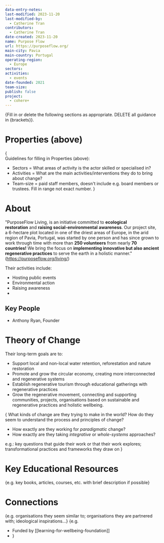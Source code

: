 ```yaml
---
data-entry-notes: 
last-modified: 2023-11-20
last-modified-by:
  - Catherine Tran
contributors:
  - Catherine Tran
date-created: 2023-11-20
name: Purpose Flow
url: https://purposeflow.org/
main-city: Pavia
main-country: Portugal
operating-region:
  - Europe
sectors: 
activities:
  - events
date-founded: 2021
team-size: 
publish: false
project:
  - cohere+
---
```

{Fill in or delete the following sections as appropriate. DELETE all guidance in {brackets}}.

# Properties (above)
{  
Guidelines for filling in Properties (above):
- Sectors = What areas of activity is the actor skilled or specialised in?
- Activities = What are the main activities/interventions they do to bring about change?
- Team-size = paid staff members, doesn't include e.g. board members or trustees. Fill in range not exact number.
}

# About

"PurposeFlow Living, is an initiative committed to **ecological restoration** and **raising social-environmental** **awareness**. Our project site, a 6-hectare plot located in one of the driest areas of Europe, in the arid region of Pavia, Portugal, was started by one person and has since grown to work through time with more than **250 volunteers** from nearly **70 countries!** We bring the focus on **implementing innovative but also ancient regenerative practices** to serve the earth in a holistic manner." (https://purposeflow.org/living/)

Their activities include:
- Hosting public events
- Environmental action
- Raising awareness
- 

## Key People

- Anthony Ryan, Founder

# Theory of Change

Their long-term goals are to:
- Support local and non-local water retention, reforestation and nature restoration
- Promote and grow the circular economy, creating more interconnected and regenerative systems
- Establish regenerative tourism through educational gatherings with regenerative practices
- Grow the regenerative movement, connecting and supporting communities, projects, organisations based on sustainable and regenerative practices and holistic wellbeing.

{ What kinds of change are they trying to make in the world? How do they seem to understand the process and principles of change?

- How exactly are they working for *paradigmatic* change?
- How exactly are they taking *integrative* or *whole-systems* approaches?

e.g.: key questions that guide their work or that their work explores; transformational practices and frameworks they draw on }

# Key Educational Resources

{e.g. key books, articles, courses, etc. with brief description if possible}

# Connections

{e.g. organisations they seem similar to; organisations they are partnered with; ideological inspirations...}
{e.g. 
- Funded by [[learning-for-wellbeing-foundation]]
- }


